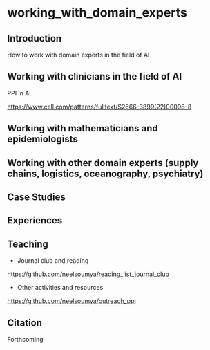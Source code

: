 # working_with_domain_experts

## Introduction

How to work with domain experts in the field of AI


## Working with clinicians in the field of AI

PPI in AI

https://www.cell.com/patterns/fulltext/S2666-3899(22)00098-8

## Working with mathematicians and epidemiologists

## Working with other domain experts (supply chains, logistics, oceanography, psychiatry)

## Case Studies

## Experiences

## Teaching

* Journal club and reading

https://github.com/neelsoumya/reading_list_journal_club

* Other activities and resources

https://github.com/neelsoumya/outreach_ppi

## Citation

Forthcoming



